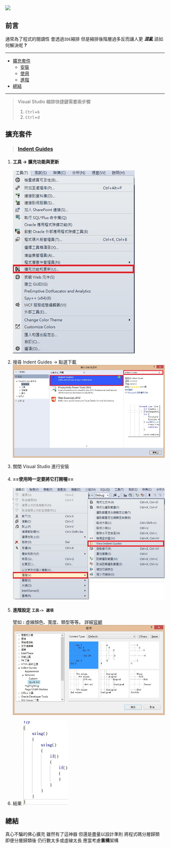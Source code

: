 <div class="mdtable"></div>
<img src="https://stevedowermsft.gallerycdn.vsassets.io/extensions/stevedowermsft/indentguides/16.0.0.0/1574469364573/Microsoft.VisualStudio.Services.Icons.Default"  />

## 前言
通常為了程式的閱讀性
會透過`IDE`縮排
但是縮排後階層過多反而讓人更 ***混亂***
該如何解決呢 **?**

<!--more-->

<hr>
<div class="headline">

 - <a href="#擴充套件">擴充套件</a>
   - <a href="#工具---擴充功能與更新">安裝</a>
   - <a href="#使用時一定要將它打開喔">使用</a>
   - <a href="#進階設定-工具--選項">進階</a>
 - <a href="#總結">總結</a>
</div>
<hr>

> Visual Studio 縮排快捷鍵需要兩步驟
>    1. `Ctrl`+`k`
>    2. `Ctrl`+`d`

## 擴充套件
> ### [Indent Guides](https://marketplace.visualstudio.com/items?itemName=SteveDowerMSFT.IndentGuides)
> 

1. #### 工具 -> 擴充功能與更新
 	
	![enter image description here](https://github.com/JianTodo/BloggerUsage/blob/master/0005.Visual%20Studio%20%E6%93%B4%E5%85%85%E5%A5%97%E4%BB%B6%20%E7%A8%8B%E5%BC%8F%E7%A2%BC%E8%99%9B%E7%B7%9A/1.jpg?raw=true)
3. 搜尋 Indent Guides -> 點選下載
![enter image description here](https://github.com/JianTodo/BloggerUsage/blob/master/0005.Visual%20Studio%20%E6%93%B4%E5%85%85%E5%A5%97%E4%BB%B6%20%E7%A8%8B%E5%BC%8F%E7%A2%BC%E8%99%9B%E7%B7%9A/2.jpg?raw=true)
4. 關閉 Visual Studio 進行安裝
5. #### ==使用時一定要將它打開喔==
	![enter image description here](https://github.com/JianTodo/BloggerUsage/blob/master/0005.Visual%20Studio%20%E6%93%B4%E5%85%85%E5%A5%97%E4%BB%B6%20%E7%A8%8B%E5%BC%8F%E7%A2%BC%E8%99%9B%E7%B7%9A/4.jpg?raw=true)
6. #### 進階設定 `工具-> 選項` 
	譬如 **:** 虛線顏色、寬度、類型等等。
	  詳細[官網](http://visualstudiogallery.msdn.microsoft.com/e792686d-542b-474a-8c55-630980e72c30?SRC=VSIDE)
![enter image description here](https://github.com/JianTodo/BloggerUsage/blob/master/0005.Visual%20Studio%20%E6%93%B4%E5%85%85%E5%A5%97%E4%BB%B6%20%E7%A8%8B%E5%BC%8F%E7%A2%BC%E8%99%9B%E7%B7%9A/5.jpg?raw=true)
7. 結果
![enter image description here](https://github.com/JianTodo/BloggerUsage/blob/master/0005.Visual%20Studio%20%E6%93%B4%E5%85%85%E5%A5%97%E4%BB%B6%20%E7%A8%8B%E5%BC%8F%E7%A2%BC%E8%99%9B%E7%B7%9A/6.jpg?raw=true)
## 總結
真心不騙的佛心擴充
雖然有了這神器
但還是盡量以設計準則
將程式碼分層歸類
即便分層歸類後
仍行數太多或虛線太長
應當考慮**重構**架構

